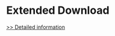 # Extended Download
[>> Detailed information](https://secure.shareit.com/shareit/product.html?productid=300858191&affiliateid=200057808)